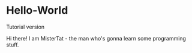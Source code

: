 # Hello-World
Tutorial version

Hi there!
I am MisterTat - the man who's gonna learn some programming stuff. 
